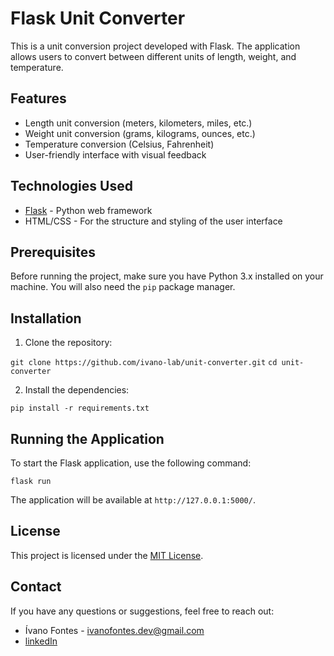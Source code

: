 # Flask Unit Converter

This is a unit conversion project developed with Flask. The application allows users to convert between different units of length, weight, and temperature.

## Features

- Length unit conversion (meters, kilometers, miles, etc.)
- Weight unit conversion (grams, kilograms, ounces, etc.)
- Temperature conversion (Celsius, Fahrenheit)
- User-friendly interface with visual feedback

## Technologies Used

- [Flask](https://flask.palletsprojects.com/) - Python web framework
- HTML/CSS - For the structure and styling of the user interface

## Prerequisites

Before running the project, make sure you have Python 3.x installed on your machine. You will also need the `pip` package manager.

## Installation

1. Clone the repository:

```git clone https://github.com/ivano-lab/unit-converter.git```
```cd unit-converter```

2. Install the dependencies:

```pip install -r requirements.txt```


## Running the Application

To start the Flask application, use the following command:

```flask run```


The application will be available at `http://127.0.0.1:5000/`.

## License

This project is licensed under the [MIT License](LICENSE).

## Contact

If you have any questions or suggestions, feel free to reach out:

- Ívano Fontes - [ivanofontes.dev@gmail.com](mailto:ivanofontes.dev@gmail.com)
- [linkedIn](https://www.linkedin.com/in/ívano-fontes/)





